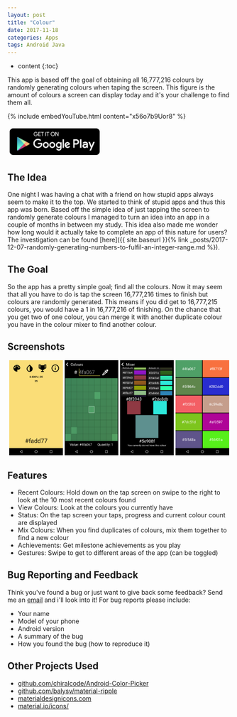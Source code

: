```yaml
---
layout: post
title: "Colour"
date: 2017-11-18
categories: Apps
tags: Android Java
---
```


* content
{:toc}

This app is based off the goal of obtaining all 16,777,216 colours by randomly generating colours when taping the screen. This figure is the amount of colours a screen can display today and it's your challenge to find them all.

{% include embedYouTube.html content="x56o7b9Uor8" %}

<a href="https://play.google.com/store/apps/details?id=com.pythonanywhere.brentvollebregt.colour">
	<img src="/images/colour/google-play.png" alt="Get it on Google Play" style="height: 60px; margin: 5px; width: auto;"/>
</a>

## The Idea
One night I was having a chat with a friend on how stupid apps always seem to make it to the top. We started to think of stupid apps and thus this app was born. Based off the simple idea of just tapping the screen to randomly generate colours I managed to turn an idea into an app in a couple of months in between my study.
This idea also made me wonder how long would it actually take to complete an app of this nature for users? The investigation can be found [here]({{ site.baseurl }}{% link _posts/2017-12-07-randomly-generating-numbers-to-fulfil-an-integer-range.md %}).

<!-- more -->

## The Goal
So the app has a pretty simple goal; find all the colours. Now it may seem that all you have to do is tap the screen 16,777,216 times to finish but colours are randomly generated. This means if you did get to 16,777,215 colours, you would have a 1 in 16,777,216 of finishing.
On the chance that you get two of one colour, you can merge it with another duplicate colour you have in the colour mixer to find another colour.

## Screenshots
<div style="text-align: center;">
    <img src="/images/colour/tap-screen.png" alt="Main screen" style="width: 24%"/>
    <img src="/images/colour/colour-viewer.png" alt="Colour finder" style="width: 24%"/>
    <img src="/images/colour/colour-mixer.png" alt="Colour mixer" style="width: 24%"/>
    <img src="/images/colour/previous-colours.png" alt="Recent colours" style="width: 24%"/>
</div>

## Features
- Recent Colours: Hold down on the tap screen on swipe to the right to look at the 10 most recent colours found
- View Colours: Look at the colours you currently have
- Status: On the tap screen your taps, progress and current colour count are displayed
- Mix Colours: When you find duplicates of colours, mix them together to find a new colour
- Achievements: Get milestone achievements as you play
- Gestures: Swipe to get to different areas of the app (can be toggled)

## Bug Reporting and Feedback
Think you've found a bug or just want to give back some feedback? Send me an [email](mailto://brent.vollebregt@gmail.com?subject=Colour%20Bug%20Report) and i'll look into it!
For bug reports please include:
- Your name
- Model of your phone
- Android version
- A summary of the bug
- How you found the bug (how to reproduce it)

## Other Projects Used
- [github.com/chiralcode/Android-Color-Picker](https://github.com/chiralcode/Android-Color-Picker)
- [github.com/balysv/material-ripple](https://github.com/balysv/material-ripple)
- [materialdesignicons.com](https://materialdesignicons.com)
- [material.io/icons/](https://material.io/icons/)

